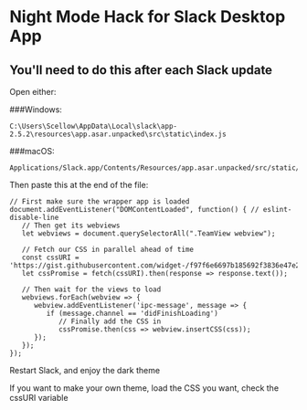 # Night Mode Hack for Slack Desktop App

## You'll need to do this after each Slack update

Open either:

###Windows:

    C:\Users\Scellow\AppData\Local\slack\app-2.5.2\resources\app.asar.unpacked\src\static\index.js

###macOS:

    Applications/Slack.app/Contents/Resources/app.asar.unpacked/src/static/index.js

Then paste this at the end of the file:

```
// First make sure the wrapper app is loaded
document.addEventListener("DOMContentLoaded", function() { // eslint-disable-line
   // Then get its webviews
   let webviews = document.querySelectorAll(".TeamView webview");

   // Fetch our CSS in parallel ahead of time
   const cssURI = 'https://gist.githubusercontent.com/widget-/f97f6e6697b185692f3836e47e2b6ad3/raw/ea5b8764e66c44aa367f44dcff33f89c480ae58b/custom.css';
   let cssPromise = fetch(cssURI).then(response => response.text());

   // Then wait for the views to load
   webviews.forEach(webview => {
      webview.addEventListener('ipc-message', message => {
         if (message.channel == 'didFinishLoading')
            // Finally add the CSS in
            cssPromise.then(css => webview.insertCSS(css));
      });
   });
});
```

Restart Slack, and enjoy the dark theme

If you want to make your own theme, load the CSS you want, check the cssURI variable
